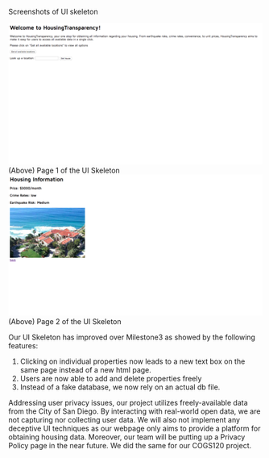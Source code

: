 Screenshots of UI skeleton

![Page1](/public/Screen1.PNG)
(Above) Page 1 of the UI Skeleton
![Page2](/public/Screen2.PNG)
(Above) Page 2 of the UI Skeleton

Our UI Skeleton has improved over Milestone3 as showed by the following features:
1. Clicking on individual properties now leads to a new text box on the same page instead of a new html page.
2. Users are now able to add and delete properties freely
3. Instead of a fake database, we now rely on an actual db file.

Addressing user privacy issues, our project utilizes freely-available data from the City of San Diego. By interacting with real-world open data, we are not capturing nor collecting user data. We will also not implement any deceptive UI techniques as our webpage only aims to provide a platform for obtaining housing data. Moreover, our team will be putting up a Privacy Policy page in the near future. We did the same for our COGS120 project. 